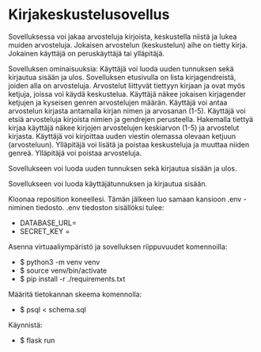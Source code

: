 # Kirjakeskustelusovellus

Sovelluksessa voi jakaa arvosteluja kirjoista, keskustella niistä ja lukea muiden arvosteluja. Jokaisen arvostelun (keskustelun) aihe on tietty kirja. Jokainen käyttäjä on peruskäyttäjä tai ylläpitäjä.

Sovelluksen ominaisuuksia: 
Käyttäjä voi luoda uuden tunnuksen sekä kirjautua sisään ja ulos. 
Sovelluksen etusivulla on lista kirjagendreistä, joiden alla on arvosteluja. 
Arvostelut liittyvät tiettyyn kirjaan ja ovat myös ketjuja, joissa voi käydä keskustelua. 
Käyttäjä näkee jokaisen kirjagender ketjujen ja kyseisen genren arvostelujen määrän. 
Käyttäjä voi antaa arvostelun kirjasta antamalla kirjan nimen ja arvosanan (1-5). 
Käyttäjä voi etsiä arvosteluja kirjoista nimien ja gendrejen perusteella. 
Hakemalla tiettyä kirjaa käyttäjä näkee kirjojen arvostelujen keskiarvon (1-5) ja arvostelut kirjasta. 
Käyttäjä voi kirjoittaa uuden viestin olemassa olevaan ketjuun (arvosteluun). 
Ylläpitäjä voi lisätä ja poistaa keskusteluja ja muuttaa niiden genreä. Ylläpitäjä voi poistaa arvosteluja.

Sovellukseen voi luoda uuden tunnuksen sekä kirjautua sisään ja ulos.


Sovellukseen voi luoda käyttäjätunnuksen ja kirjautua sisään.

Kloonaa reposition koneellesi. Tämän jälkeen luo samaan kansioon .env -niminen tiedosto.
.env tiedoston sisällöksi tulee:
- DATABASE_URL=
- SECRET_KEY =

Asenna virtuaaliympäristö ja sovelluksen riippuvuudet komennoilla:
- $ python3 -m venv venv
- $ source venv/bin/activate
- $ pip install -r ./requirements.txt

Määritä tietokannan skeema komennolla:
- $ psql < schema.sql

Käynnistä:
- $ flask run


